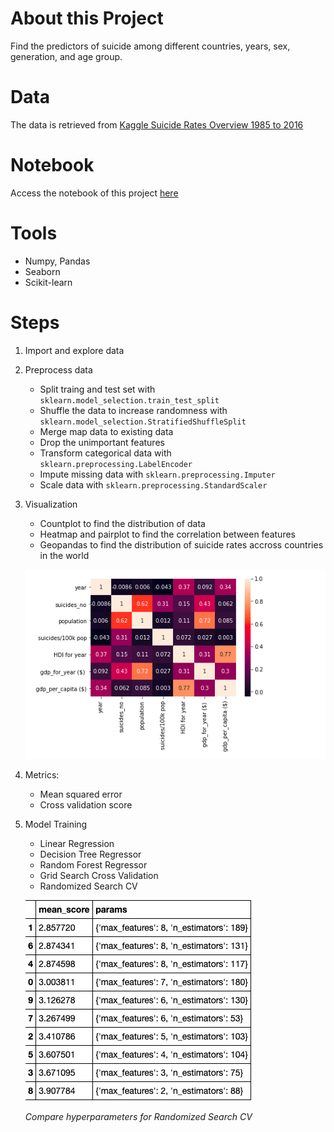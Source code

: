 # About this Project

Find the predictors of suicide among different countries, years, sex, generation, and age group.

# Data

The data is retrieved from [Kaggle Suicide Rates Overview 1985 to 2016](https://www.kaggle.com/russellyates88/suicide-rates-overview-1985-to-2016)

# Notebook
Access the notebook of this project [here](https://github.com/khuyentran1401/Suicide-rates/blob/master/suicide-rates-1985-2016.ipynb)

# Tools

* Numpy, Pandas
* Seaborn
* Scikit-learn

# Steps

1. Import and explore data
1. Preprocess data
    * Split traing and test set with `sklearn.model_selection.train_test_split`
    * Shuffle the data to increase randomness with `sklearn.model_selection.StratifiedShuffleSplit`
    * Merge map data to existing data
    * Drop the unimportant features
    * Transform categorical data with `sklearn.preprocessing.LabelEncoder`
    * Impute missing data with `sklearn.preprocessing.Imputer`
    * Scale data with `sklearn.preprocessing.StandardScaler`
1. Visualization
    * Countplot to find the distribution of data
    * Heatmap and pairplot to find the correlation between features
    * Geopandas to find the distribution of suicide rates accross countries in the world
     
    ![image](https://github.com/khuyentran1401/Suicide-rates/blob/master/images/Screenshot%202020-04-06%2010.20.56.png)
1. Metrics:
    * Mean squared error
    * Cross validation score
1. Model Training
    * Linear Regression
    * Decision Tree Regressor
    * Random Forest Regressor
    * Grid Search Cross Validation
    * Randomized Search CV
    
    ![image](https://github.com/khuyentran1401/Suicide-rates/blob/master/images/Screenshot%202020-04-06%2010.13.21.png?raw=true)
    
    _Compare hyperparameters for Randomized Search CV_

